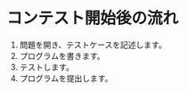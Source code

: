 <!-- -*- coding:utf-8-unix -*- -->

# コンテスト開始後の流れ

1. 問題を開き、テストケースを記述します。
1. プログラムを書きます。
1. テストします。
1. プログラムを提出します。
